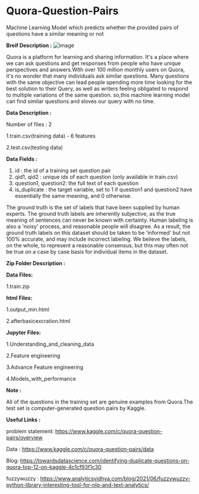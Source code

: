 # Quora-Question-Pairs
Machine Learning Model which predicts whether the provided pairs of questions have a similar meaning or not

**Breif Description :**
![image](https://user-images.githubusercontent.com/62200958/125176380-8eda3d80-e1f0-11eb-8ae9-03bd9776fa0a.png)


Quora is a platform for learning and sharing information. It's a place where we can ask questions and get responses from people who have unique perspectives and answers.With over 100 million monthly users on Quora, it's no wonder that many individuals ask similar questions. Many questions with the same objective can lead people spending more time looking for the best solution to their Query, as well as writers feeling obligated to respond to multiple variations of the same question. so,this machine learning model can find similar questions and sloves our query with no time.

**Data Description :**

Number of files : 2

1.train.csv(training data) - 6 features

2.test.csv(testing data)

**Data Fields :**

1) id : the id of a training set question pair
2) qid1, qid2 : unique ids of each question (only available in train.csv)
3) question1, question2: the full text of each question
4) is_duplicate : the target variable, set to 1 if question1 and question2 have essentially the same meaning, and 0 otherwise.

The ground truth is the set of labels that have been supplied by human experts. The ground truth labels are inherently subjective, as the true meaning of sentences can never be known with certainty. Human labeling is also a 'noisy' process, and reasonable people will disagree. As a result, the ground truth labels on this dataset should be taken to be 'informed' but not 100% accurate, and may include incorrect labeling. We believe the labels, on the whole, to represent a reasonable consensus, but this may often not be true on a case by case basis for individual items in the dataset.

**Zip Folder Description :**


**Data Files:**

1.train.zip


**html Files:**

1.output_min.html

2.afterbasicexcration.html

**Jupyter Files:**

1.Understanding_and_cleaning_data

2.Feature engineering

3.Advance Feature engineering

4.Models_with_performance


**Note :**

All of the questions in the training set are genuine examples from Quora.The test set is computer-generated question pairs by Kaggle.

**Useful Links :**

problem statement: https://www.kaggle.com/c/quora-question-pairs/overview

Data : https://www.kaggle.com/c/quora-question-pairs/data

Blog: https://towardsdatascience.com/identifying-duplicate-questions-on-quora-top-12-on-kaggle-4c1cf93f1c30

fuzzywuzzy : https://www.analyticsvidhya.com/blog/2021/06/fuzzywuzzy-python-library-interesting-tool-for-nlp-and-text-analytics/







